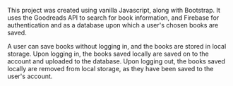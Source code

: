 This project was created using vanilla Javascript, along with Bootstrap. It uses the Goodreads API to search for book information, and Firebase for authentication and as a database upon which a user's chosen books are saved.

A user can save books without logging in, and the books are stored in local storage. Upon logging in, the books saved locally are saved on to the account and uploaded to the database. Upon logging out, the books saved locally are removed from local storage, as they have been saved to the user's account.